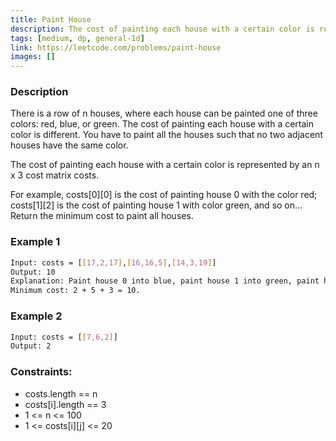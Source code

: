 ```yaml
---
title: Paint House
description: The cost of painting each house with a certain color is represented by an n x 3 cost matrix costs.
tags: [medium, dp, general-1d]
link: https://leetcode.com/problems/paint-house
images: []
---
```


### Description

There is a row of n houses, where each house can be painted one of three colors: red, blue, or green. The cost of painting each house with a certain color is different. You have to paint all the houses such that no two adjacent houses have the same color.

The cost of painting each house with a certain color is represented by an n x 3 cost matrix costs.

For example, costs[0][0] is the cost of painting house 0 with the color red; costs[1][2] is the cost of painting house 1 with color green, and so on...
Return the minimum cost to paint all houses.

 

### Example 1

```bash
Input: costs = [[17,2,17],[16,16,5],[14,3,19]]
Output: 10
Explanation: Paint house 0 into blue, paint house 1 into green, paint house 2 into blue.
Minimum cost: 2 + 5 + 3 = 10.
```

### Example 2

```bash
Input: costs = [[7,6,2]]
Output: 2
```

### Constraints:

- costs.length == n
- costs[i].length == 3
- 1 <= n <= 100
- 1 <= costs[i][j] <= 20
